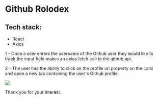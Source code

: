 <h1>Github Rolodex</h1>

<h2>Tech stack:</h2>
<ul>
  <li>React</li>
  <li>Axios</li>
  </ul>

<p>1 - Once a user enters the username of the Github user they would like to track,the input field makes an axios fetch call to the github api.</p>

<p>2 - The user has the ability to click on the profile url property on the card and open a new tab containing the user's Github profile.</p>

  <img src="https://media.giphy.com/media/J2IayiojVi36fatzfQ/giphy.gif"/>
  
  Thank you for your interest.

